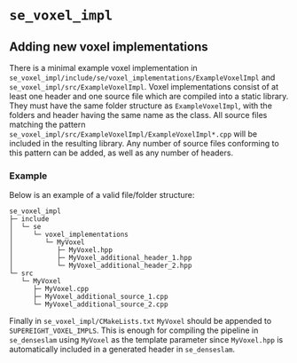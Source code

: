 # `se_voxel_impl`

## Adding new voxel implementations
There is a minimal example voxel implementation in
`se_voxel_impl/include/se/voxel_implementations/ExampleVoxelImpl` and
`se_voxel_impl/src/ExampleVoxelImpl`. Voxel implementations consist of at least
one header and one source file which are compiled into a static library. They
must have the same folder structure as `ExampleVoxelImpl`, with the folders and
header having the same name as the class. All source files matching the pattern
`se_voxel_impl/src/ExampleVoxelImpl/ExampleVoxelImpl*.cpp` will be included in
the resulting library. Any number of source files conforming to this pattern can
be added, as well as any number of headers.

### Example
Below is an example of a valid file/folder structure:
``` text
se_voxel_impl
├─ include
│  └─ se
│     └─ voxel_implementations
│        └─ MyVoxel
│           ├─ MyVoxel.hpp
│           ├─ MyVoxel_additional_header_1.hpp
│           └─ MyVoxel_additional_header_2.hpp
└─ src
   └─ MyVoxel
      ├─ MyVoxel.cpp
      ├─ MyVoxel_additional_source_1.cpp
      └─ MyVoxel_additional_source_2.cpp
```

Finally in `se_voxel_impl/CMakeLists.txt` `MyVoxel` should be appended to
`SUPEREIGHT_VOXEL_IMPLS`. This is enough for compiling the pipeline in
`se_denseslam` using `MyVoxel` as the template parameter since `MyVoxel.hpp` is
automatically included in a generated header in `se_denseslam`.

